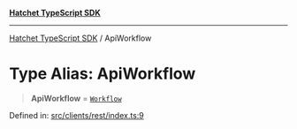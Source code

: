[**Hatchet TypeScript SDK**](../README.md)

***

[Hatchet TypeScript SDK](../README.md) / ApiWorkflow

# Type Alias: ApiWorkflow

> **ApiWorkflow** = [`Workflow`](../Hatchet-TypeScript-SDK/namespaces/APIContracts/interfaces/Workflow.md)

Defined in: [src/clients/rest/index.ts:9](https://github.com/hatchet-dev/hatchet/blob/0288a24f2e9f14787135b399bd47182f4d1260d9/sdks/typescript/src/clients/rest/index.ts#L9)
